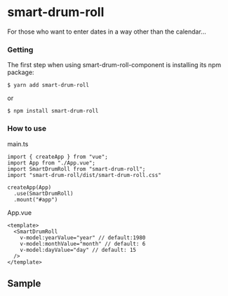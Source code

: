 # smart-drum-roll

For those who want to enter dates in a way other than the calendar...

### Getting
The first step when using smart-drum-roll-component is installing its npm package:
```
$ yarn add smart-drum-roll
```

or

```
$ npm install smart-drum-roll
```

### How to use
main.ts
```
import { createApp } from "vue";
import App from "./App.vue";
import SmartDrumRoll from "smart-drum-roll";
import "smart-drum-roll/dist/smart-drum-roll.css"

createApp(App)
  .use(SmartDrumRoll)
  .mount("#app")
```

App.vue
```
<template>
  <SmartDrumRoll
    v-model:yearValue="year" // default:1980
    v-model:monthValue="month" // default: 6
    v-model:dayValue="day" // default: 15
  />
</template>
```

## Sample
